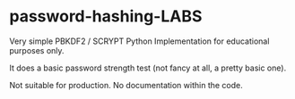# password-hashing-LABS
 
Very simple PBKDF2 / SCRYPT Python Implementation for educational purposes only.


It does a basic password strength test (not fancy at all, a pretty basic one).


Not suitable for production. No documentation within the code.
